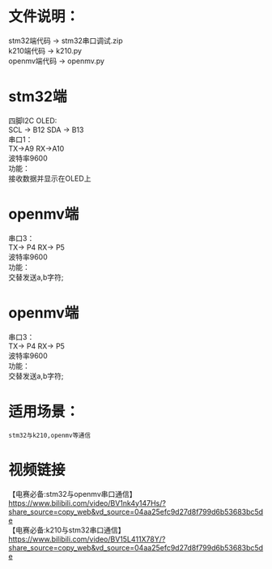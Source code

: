 # 文件说明：
   stm32端代码 -> stm32串口调试.zip \
   k210端代码 -> k210.py \
   openmv端代码 -> openmv.py

# stm32端
四脚I2C OLED:  \
  SCL -> B12	SDA -> B13 \
串口1： \
  TX->A9    RX->A10 \
  波特率9600 			 \
功能： \
  接收数据并显示在OLED上

# openmv端
串口3： \
  TX-> P4    RX-> P5 \
  波特率9600 			 \
功能： \
  交替发送a,b字符;

# openmv端
串口3： \
  TX-> P4    RX-> P5 \
  波特率9600 			 \
功能： \
  交替发送a,b字符;
  
# 适用场景：
    stm32与k210,openmv等通信

# 视频链接
【电赛必备:stm32与openmv串口通信】 https://www.bilibili.com/video/BV1nk4y147Hs/?share_source=copy_web&vd_source=04aa25efc9d27d8f799d6b53683bc5de \
【电赛必备:k210与stm32串口通信】 https://www.bilibili.com/video/BV15L411X78Y/?share_source=copy_web&vd_source=04aa25efc9d27d8f799d6b53683bc5de
